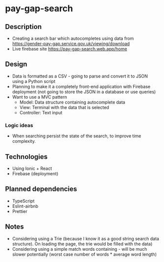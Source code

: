 # pay-gap-search
## Description
- Creating a search bar which autocompletes using data from https://gender-pay-gap.service.gov.uk/viewing/download
- Live firebase site https://pay-gap-search.web.app/home

## Design
- Data is formatted as a CSV - going to parse and convert it to JSON using a Python script
- Planning to make it a completely front-end application with Firebase deployment (not going to store the JSON in a database or use queries)
- Want to use a MVC pattern
  - Model: Data structure containing autocomplete data
  - View: Terminal with the data that is selected
  - Controller: Text input
### Logic ideas
- When searching persist the state of the search, to improve time complexity.

## Technologies
- Using Ionic + React
- Firebase (deployment)

## Planned dependencies
- TypeScript
- Eslint-airbnb
- Prettier

## Notes
- Considering using a Trie (because I know it as a good string search data structure). On loading the page, the trie would be filled with the data)
- Considering using a simple match words containing - will be much slower potentially (worst case number of words * average word length)
